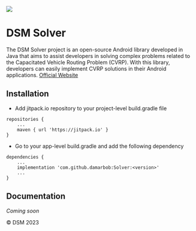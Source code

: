 [![](https://jitpack.io/v/damarbob/Solver.svg)](https://jitpack.io/#damarbob/Solver)
# DSM Solver
The DSM Solver project is an open-source Android library developed in Java that aims to assist developers in solving complex problems related to the Capacitated Vehicle Routing Problem (CVRP). With this library, developers can easily implement CVRP solutions in their Android applications.
[Official Website](https://dsm.my.id/dsm-solver/)

## Installation
- Add jitpack.io repository to your project-level build.gradle file
```
repositories {
    ...
    maven { url 'https://jitpack.io' }
}
```
- Go to your app-level build.gradle and add the following dependency
```
dependencies {
    ...
    implementation 'com.github.damarbob:Solver:<version>'
    ...
}
```

## Documentation
*Coming soon*

© DSM 2023
